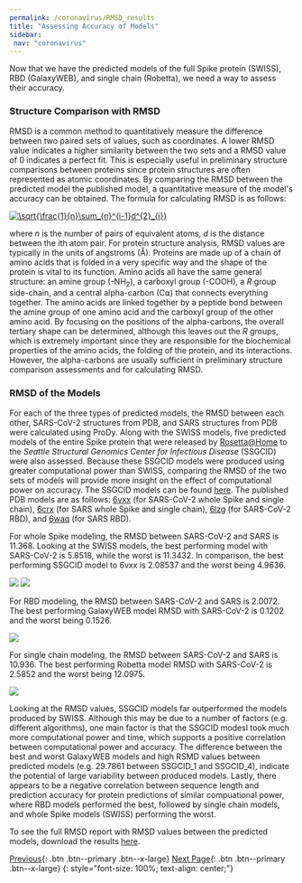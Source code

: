 ```yaml
---
permalink: /coronavirus/RMSD_results
title: "Assessing Accuracy of Models"
sidebar: 
 nav: "coronavirus"
---
```

Now that we have the predicted models of the full Spike protein (SWISS), RBD (GalaxyWEB), and single chain (Robetta), we need a way to assess their accuracy.

### Structure Comparison with RMSD
RMSD is a common method to quantitatively measure the difference between two paired sets of values, such as coordinates. A lower RMSD value indicates a higher similarity between the two sets and a RMSD value of 0 indicates a perfect fit. This is especially useful in preliminary structure comparisons between proteins since protein structures are often represented as atomic coordinates. By comparing the RMSD between the predicted model the published model, a quantitative measure of the model's accuracy can be obtained. The formula for calculating RMSD is as follows:

<a href="https://www.codecogs.com/eqnedit.php?latex=\sqrt{\frac{1}{n}\sum_{n}^{i-1}d^{2}_{i}}" target="_blank"><img src="https://latex.codecogs.com/gif.latex?\sqrt{\frac{1}{n}\sum_{n}^{i-1}d^{2}_{i}}" title="\sqrt{\frac{1}{n}\sum_{n}^{i-1}d^{2}_{i}}" /></a>

where *n* is the number of pairs of equivalent atoms, *d* is the distance between the *i*th atom pair. For protein structure analysis, RMSD values are typically in the units of angstroms (Å). Proteins are made up of a chain of amino acids that is folded in a very specific way and the shape of the protein is vital to its function. Amino acids all have the same general structure: an amine group (-NH<sub>2</sub>), a carboxyl group (-COOH), a *R* group side-chain, and a central alpha-carbon (C⍺) that connects everything together. The amino acids are linked together by a peptide bond between the amine group of one amino acid and the carboxyl group of the other amino acid. By focusing on the positions of the alpha-carbons, the overall tertiary shape can be determined, although this leaves out the *R* groups, which is extremely important since they are responsible for the biochemical properties of the amino acids, the folding of the protein, and its interactions. However, the alpha-carbons are usually sufficient in preliminary structure comparison assessments and for calculating RMSD.

### RMSD of the Models
For each of the three types of predicted models, the RMSD between each other, SARS-CoV-2 structures from PDB, and SARS structures from PDB were calculated using ProDy. Along with the SWISS models, five predicted models of the entire Spike protein that were released by <a href="https://boinc.bakerlab.org/" target="_blank">Rosetta@Home</a> to the *Seattle Structural Genomics Center for Infectious Disease* (SSGCID) were also assessed. Because these SSGCID models were produced using greater computational power than SWISS, comparing the RMSD of the two sets of models will provide more insight on the effect of computational power on accuracy. The SSGCID models can be found <a href="https://www.ssgcid.org/cttdb/molecularmodel_list/?target__icontains=BewuA" target="_blank">here</a>. The published PDB models are as follows: <a href="https://www.rcsb.org/structure/6vxx" target="_blank">6vxx</a> (for SARS-CoV-2 whole Spike and single chain), <a href="https://www.rcsb.org/structure/6CRX" target="_blank">6crx</a> (for SARS whole Spike and single chain), <a href="https://www.rcsb.org/structure/6lzg" target="_blank">6lzg</a> (for SARS-CoV-2 RBD), and <a href="https://www.rcsb.org/structure/6waq" target="_blank">6waq</a> (for SARS RBD).

For whole Spike modeling, the RMSD between SARS-CoV-2 and SARS is 11.368. Looking at the SWISS models, the best performing model with SARS-CoV-2 is 5.8518, while the worst is 11.3432. In comparison, the best performing SSGCID model to 6vxx is 2.08537 and the worst being 4.9636.

<img src="../_pages/coronavirus/files/RMSD_result/Swiss.png">
<img src="../_pages/coronavirus/files/RMSD_result/SSGCID.png">

For RBD modeling, the RMSD between SARS-CoV-2 and SARS is 2.0072. The best performing GalaxyWEB model RMSD with SARS-CoV-2 is 0.1202 and the worst being 0.1526.

<img src="../_pages/coronavirus/files/RMSD_result/Galaxy.png">

For single chain modeling, the RMSD between SARS-CoV-2 and SARS is 10.936. The best performing Robetta model RMSD with SARS-CoV-2 is 2.5852 and the worst being 12.0975.

<img src="../_pages/coronavirus/files/RMSD_result/Robetta.png">

Looking at the RMSD values, SSGCID models far outperformed the models produced by SWISS. Although this may be due to a number of factors (e.g. different algorithms), one main factor is that the SSGCID modesl took much more computational power and time, which supports a positive correlation between computational power and accuracy. The difference between the best and worst GalaxyWEB models and high RSMD values between predicted models (e.g. 29.7861 between SSGCID_1 and SSGCID_4), indicate the potential of large variability between produced models. Lastly, there appears to be a negative correlation between sequence length and prediction accuracy for protein predictions of similar compuational power, where RBD models performed the best, followed by single chain models, and whole Spike models (SWISS) performing the worst.

To see the full RMSD report with RMSD values between the predicted models, download the results <a href="/multiscale_biological_modeling/_pages/coronavirus/files/RMSD_result/RMSD_Results.csv" download>here</a>.

[Previous](prediction){: .btn .btn--primary .btn--x-large} [Next Page](rmsd2){: .btn .btn--primary .btn--x-large}
{: style="font-size: 100%; text-align: center;"}
